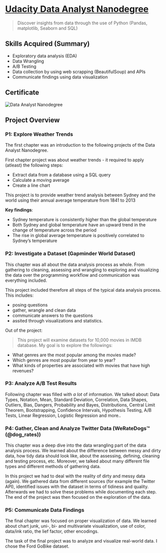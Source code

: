 # [Udacity Data Analyst Nanodegree](https://www.udacity.com/course/data-analyst-nanodegree--nd002)

> Discover insights from data through the use of Python (Pandas, matplotlib, Seaborn and SQL)

## Skills Acquired (Summary)
- Exploratory data analysis (EDA)
- Data Wrangling
- A/B Testing
- Data collection by using web scrapping (BeautifulSoup) and APIs
- Communicate findings using data visualization

## Certificate

![Data Analyst Nanodegree](https://graduation-api.udacity.com/api/certificate/7KUNLRQD/download)

## Project Overview
### P1: Explore Weather Trends

The first chapter was an introduction to the following projects of the Data Analyst Nanodegree.

First chapter project was about weather trends - it required to apply (atleast) the following steps:
* Extract data from a database using a SQL query
* Calculate a moving average
* Create a line chart 

This project is to provide weather trend analysis between Sydney and the world using their annual average temperature from 1841 to 2013

**Key findings**:
- Sydney temperature is consistently higher than the global temperature
- Both Sydney and global temperature have an upward trend in the change of temperature across the period
- The rise in global average temperature is positively correlated to Sydney’s temperature

### P2: Investigate a Dataset (Gapminder World Dataset)

This chapter was all about the data analysis process as whole. From gathering to cleaning, assessing and wrangling to exploring and visualizing the data over the programming workflow and communication was everything included. 

This project included therefore all steps of the typical data analysis process. This includes:
- posing questions
- gather, wrangle and clean data 
- communicate answers to the questions 
- assited through visualizations and statistics. 

Out of the project:

> This project will examine datasets for 10,000 movies in IMDB database. My goal is to explore the followings:

- What genres are the most popular among the movies made?
- Which genres are most popular from year to year?
- What kinds of properties are associated with movies that have high revenues?


### P3: Analyze A/B Test Results

Following chapter was filled with *a lot* of information. We talked about: Data Types, Notation, Mean, Standard Deviation, Correlation, Data Shapes, Outliers, Bias, Dangers, Probability and Bayes, Distributions, Central Limit Theorem, Bootstrapping, Confidence Intervals, Hypothesis Testing, A/B Tests, Linear Regression, Logistic Regression and more.. 

### P4: Gather, Clean and Analyze Twitter Data (WeRateDogs™ (@dog_rates))

This chapter was a deep dive into the data wrangling part of the data analysis process. We learned about the difference between messy and dirty data, how tidy data should look like, about the assessing, defining, cleaning and testing process, etc. Moreover, we talked about many different file types and different methods of gathering data. 

In this project we had to deal with the reality of dirty and messy data (again). We gathered data from different sources (for example the Twitter API), identified issues with the dataset in terms of tidiness and quality. Afterwards we had to solve these problems while documenting each step. The end of the project was then focused on the exploration of the data.


### P5: Communicate Data Findings

The final chapter was focused on proper visualization of data. We learned about chart junk, uni-, bi- and multivariate visualization, use of color, data/ink ratio, the lief factor, other encodings.

The task of the final project was to analyze and visualize real-world data. I chose the Ford GoBike dataset.

